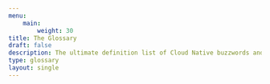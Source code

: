 ```yaml
---
menu:
    main:
        weight: 30
title: The Glossary
draft: false
description: The ultimate definition list of Cloud Native buzzwords and terminology
type: glossary
layout: single
---
```

